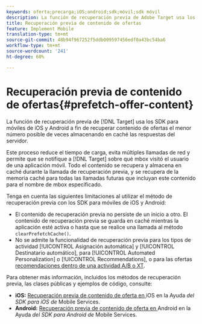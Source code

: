 ```yaml
---
keywords: oferta;precarga;iOS;android;sdk;móvil;sdk móvil
description: La función de recuperación previa de Adobe Target usa los SDK para móviles de iOS y Android a fin de recuperar contenido de ofertas el menor número posible de veces almacenando en caché las respuestas del servidor.
title: Recuperación previa de contenido de ofertas
feature: Implement Mobile
translation-type: tm+mt
source-git-commit: 48b94f967252f5ddb009597456edf0a43bc54ba6
workflow-type: tm+mt
source-wordcount: '241'
ht-degree: 60%

---
```



# Recuperación previa de contenido de ofertas{#prefetch-offer-content}

La función de recuperación previa de [!DNL Target] usa los SDK para móviles de iOS y Android a fin de recuperar contenido de ofertas el menor número posible de veces almacenando en caché las respuestas del servidor.

Este proceso reduce el tiempo de carga, evita múltiples llamadas de red y permite que se notifique a [!DNL Target] sobre qué mbox visitó el usuario de una aplicación móvil. Todo el contenido se recupera y almacena en caché durante la llamada de recuperación previa, y se recupera de la memoria caché para todas las llamadas futuras que incluyan este contenido para el nombre de mbox especificado.

Tenga en cuenta las siguientes limitaciones al utilizar el método de recuperación previa con los SDK para móviles de iOS y Android:

* El contenido de recuperación previa no persiste de un inicio a otro. El contenido de recuperación previa se guarda en caché mientras la aplicación esté activa o hasta que se realice una llamada al método `clearPrefetchCache()`.
* No se admite la funcionalidad de recuperación previa para los tipos de actividad [!UICONTROL Asignación automática] y [!UICONTROL Destinatario automático], para [!UICONTROL Automated Personalization] o [!UICONTROL Recommendations], o para las ofertas [recomendaciones dentro de una actividad A/B o XT](/help/c-recommendations/recommendations-as-an-offer.md).

Para obtener más información, incluidos los métodos de recuperación previa, las clases públicas y ejemplos de código, consulte:

* **iOS:**  [Recuperación previa de contenido de oferta en ](https://experienceleague.adobe.com/docs/mobile-services/ios/target-ios/c-mob-target-prefetch-ios.html) iOS en la Ayuda *del SDK para iOS de* Mobile Services.
* **Android:**  [Recuperación previa de contenido de oferta en ](https://experienceleague.adobe.com/docs/mobile-services/android/target-android/c-mob-target-prefetch-android.html) Android en la Ayuda *del SDK para Android de* Mobile Services.
